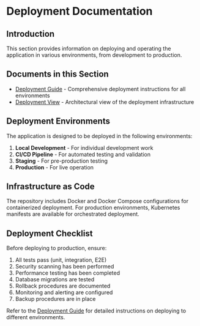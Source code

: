 # Deployment Documentation

## Introduction

This section provides information on deploying and operating the application in various environments, from development to production.

## Documents in this Section

- [Deployment Guide](./deployment-guide.md) - Comprehensive deployment instructions for all environments
- [Deployment View](./07-deployment-view.md) - Architectural view of the deployment infrastructure

## Deployment Environments

The application is designed to be deployed in the following environments:

1. **Local Development** - For individual development work
2. **CI/CD Pipeline** - For automated testing and validation
3. **Staging** - For pre-production testing
4. **Production** - For live operation

## Infrastructure as Code

The repository includes Docker and Docker Compose configurations for containerized deployment. For production environments, Kubernetes manifests are available for orchestrated deployment.

## Deployment Checklist

Before deploying to production, ensure:

1. All tests pass (unit, integration, E2E)
2. Security scanning has been performed
3. Performance testing has been completed
4. Database migrations are tested
5. Rollback procedures are documented
6. Monitoring and alerting are configured
7. Backup procedures are in place

Refer to the [Deployment Guide](./deployment-guide.md) for detailed instructions on deploying to different environments.
